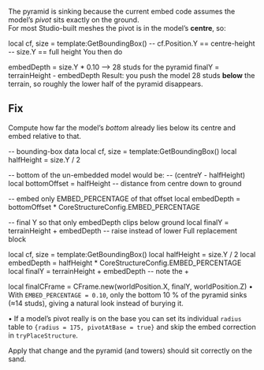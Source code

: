 The pyramid is sinking because the current embed code assumes the model’s *pivot* sits exactly on the ground.  
For most Studio-built meshes the pivot is in the model’s **centre**, so:

local cf, size = template:GetBoundingBox()
-- cf.Position.Y  == centre-height
-- size.Y         == full height
You then do

embedDepth = size.Y * 0.10          --> 28 studs for the pyramid
finalY    = terrainHeight - embedDepth
Result: you push the model 28 studs **below** the terrain, so roughly the lower
half of the pyramid disappears.

Fix
----

Compute how far the model’s *bottom* already lies below its centre and embed
relative to that.

-- bounding-box data
local cf, size = template:GetBoundingBox()
local halfHeight = size.Y / 2

-- bottom of the un-embedded model would be:
-- (centreY - halfHeight)
local bottomOffset = halfHeight      -- distance from centre down to ground

-- embed only EMBED_PERCENTAGE of that offset
local embedDepth  = bottomOffset * CoreStructureConfig.EMBED_PERCENTAGE

-- final Y so that only embedDepth clips below ground
local finalY = terrainHeight + embedDepth   -- raise instead of lower
Full replacement block

local cf, size = template:GetBoundingBox()
local halfHeight  = size.Y / 2
local embedDepth  = halfHeight * CoreStructureConfig.EMBED_PERCENTAGE
local finalY      = terrainHeight + embedDepth   -- note the +

local finalCFrame = CFrame.new(worldPosition.X, finalY, worldPosition.Z)
• With `EMBED_PERCENTAGE = 0.10`, only the bottom 10 % of the pyramid sinks
  (≈14 studs), giving a natural look instead of burying it.

• If a model’s pivot really is on the base you can set its individual
  `radius` table to `{radius = 175, pivotAtBase = true}` and skip the embed
  correction in `tryPlaceStructure`.

Apply that change and the pyramid (and towers) should sit correctly on the
sand.